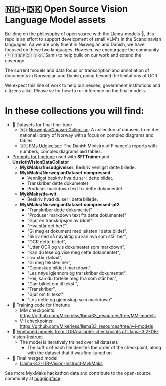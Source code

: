 # 🇳🇴+🇩🇰 Open Source Vision Language Model assets
Building on the philosophy of open source with the Llama-models 🦙, this repo is an effort to support development of small VLM's in the Scandinavian languages. Aa we are only fluent in Norwegian and Danish, we have focused on these two languages. However, we encourgage the community (🇫🇮🇸🇪🇫🇴🇮🇸🇬🇱Sami) to help build on our work and extend the coverage. 

The current models and data focus on transcription and annotiation of documents in Norwegian and Danish, going beyond the limitations of OCR.

We expect this line of work to help businesses, government institutions and citizens alike. Please se <repo> for how to run inference on the final models.

# In these collections you will find:
- 💽 Datasets for final fine-tune 
  - 🇳🇴 [NorwegianDataset Collection](https://huggingface.co/collections/MykMaks/datasets-nb-679f081d89be13de6a9fe71b): A collection of datasets from the national library of Norway with a focus on complex diagrams and tables.
  - 🇩🇰 [FMs Udgivelser](https://huggingface.co/collections/MykMaks/datasets-da-679f07b68e587e67bba71fdd): The Danish Ministry of Finance's reports with numbers, complex diagrams and tables.
- [Prompts for finetune](https://github.com/Mikeriess/meta_hackathon_oslo/blob/main/llama_32_finetuning/docker_vm/workspace/experiments.json) used with **SFTTrainer** and **UnslothVisionDataCollator**
  - **MykMaks/fmsudgivelser**: Beskriv venligst dette billede.
  - **MykMaks/NorwegianDataset-compressed**
    - Vennligst beskriv hva du ser i dette bildet.
    - Transkriber dette dokumentet
    - Produser markdown text fra dette dokumentet
  - **MykMaks/da-wit**
    - Beskriv hvad du ser i dette billede.
  - **MykMaks/NorwegianDataset-compressed-pt2**
    - "Transkriber dette dokumentet"
    - "Produser markdown text fra dette dokumentet"
    - "Gjør en transkripsjon av bildet"
    - "Hva står det her?",
    - "Gi meg et dokument med teksten i dette bildet",
    - "Skriv ned så nøyaktig du kan hva som står her",
    - "OCR dette bildet",
    - "Utfør OCR og vis dokumentet som markdown",
    - "Kan du lese og vise meg dette dokumentet",
    - Hva står i bildet",
    - "Gi meg teksten her",
    - "Gjennskap bildet i markdown",
    - "Les nøye igjennom og transkriber dokumentet",
    - "Hei, kan du fortelle meg hva som står her.",
    - "Gjør bildet om til tekst.",
    - "Transkriber",
    - "Gjør om til tekst",
    - "Les dette og gjennskap som markdown"
- 💾 Training code for finetune
  - MM checkpoints: https://github.com/Mikeriess/llama33_resources/tree/MM-models
  - V-I checkpoints: https://github.com/Mikeriess/llama33_resources/tree/v-i-models
- 🤖 [Finetuned models from LORA-adapter checkpoints of Llama-3.2-11B-Vision-Instruct](https://huggingface.co/collections/MykMaks/models-679f08ab3ea3e21df62c87e8)
  - The model is iteratively trained over all datasets
    - The suffix of each file denotes the order of the checkpoint, along with the dataset that it was fine-tuned on
- 💸 Final merged model:
  - [Llama-3.2-11B-Vision-Instruct-MykMaks]((https://huggingface.co/MykMaks/llama-3.2-11B-MM-20-MykMaks_da-wit-merged))

See more MykMaks hackathon data and contribute to the open-source community at [huggingface](https://huggingface.co/MykMaks)
